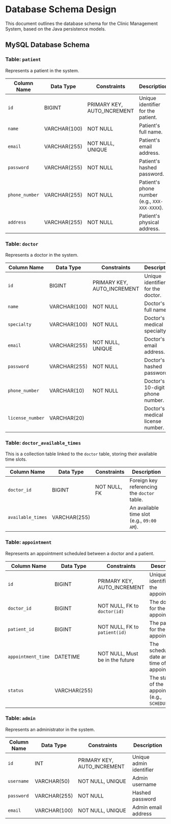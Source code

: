 # Database Schema Design

This document outlines the database schema for the Clinic Management System, based on the Java persistence models.

## MySQL Database Schema

### Table: `patient`
Represents a patient in the system.

| Column Name  | Data Type    | Constraints                             | Description                                    |
|--------------|--------------|-----------------------------------------|------------------------------------------------|
| `id`           | BIGINT       | PRIMARY KEY, AUTO_INCREMENT             | Unique identifier for the patient.             |
| `name`         | VARCHAR(100) | NOT NULL                                | Patient's full name.                           |
| `email`        | VARCHAR(255) | NOT NULL, UNIQUE                        | Patient's email address.                       |
| `password`     | VARCHAR(255) | NOT NULL                                | Patient's hashed password.                     |
| `phone_number` | VARCHAR(255) | NOT NULL                                | Patient's phone number (e.g., `XXX-XXX-XXXX`). |
| `address`      | VARCHAR(255) | NOT NULL                                | Patient's physical address.                    |

### Table: `doctor`
Represents a doctor in the system.

| Column Name     | Data Type    | Constraints                             | Description                                  |
|-----------------|--------------|-----------------------------------------|----------------------------------------------|
| `id`              | BIGINT       | PRIMARY KEY, AUTO_INCREMENT             | Unique identifier for the doctor.            |
| `name`            | VARCHAR(100) | NOT NULL                                | Doctor's full name.                          |
| `specialty`       | VARCHAR(100) | NOT NULL                                | Doctor's medical specialty.                  |
| `email`           | VARCHAR(255) | NOT NULL, UNIQUE                        | Doctor's email address.                      |
| `password`        | VARCHAR(255) | NOT NULL                                | Doctor's hashed password.                    |
| `phone_number`    | VARCHAR(10)  | NOT NULL                                | Doctor's 10-digit phone number.              |
| `license_number`  | VARCHAR(20)  |                                         | Doctor's medical license number.             |

### Table: `doctor_available_times`
This is a collection table linked to the `doctor` table, storing their available time slots.

| Column Name       | Data Type    | Constraints      | Description                               |
|-------------------|--------------|------------------|-------------------------------------------|
| `doctor_id`         | BIGINT       | NOT NULL, FK     | Foreign key referencing the `doctor` table. |
| `available_times`   | VARCHAR(255) |                  | An available time slot (e.g., `09:00 AM`).  |

### Table: `appointment`
Represents an appointment scheduled between a doctor and a patient.

| Column Name       | Data Type | Constraints                               | Description                                      |
|-------------------|-----------|-------------------------------------------|--------------------------------------------------|
| `id`                | BIGINT    | PRIMARY KEY, AUTO_INCREMENT               | Unique identifier for the appointment.           |
| `doctor_id`         | BIGINT    | NOT NULL, FK to `doctor(id)`              | The doctor for the appointment.                  |
| `patient_id`        | BIGINT    | NOT NULL, FK to `patient(id)`             | The patient for the appointment.                 |
| `appointment_time`  | DATETIME  | NOT NULL, Must be in the future           | The scheduled date and time of the appointment.  |
| `status`            | VARCHAR(255)|                                           | The status of the appointment (e.g., `SCHEDULED`).|

### Table: `admin`
Represents an administrator in the system.

| Column Name     | Data Type      | Constraints                | Description                  |
|-----------------|---------------|----------------------------|------------------------------|
| `id`            | INT           | PRIMARY KEY, AUTO_INCREMENT| Unique admin identifier      |
| `username`      | VARCHAR(50)   | NOT NULL, UNIQUE           | Admin username               |
| `password`      | VARCHAR(255)  | NOT NULL                   | Hashed password              |
| `email`         | VARCHAR(100)  | NOT NULL, UNIQUE           | Admin email address          |
